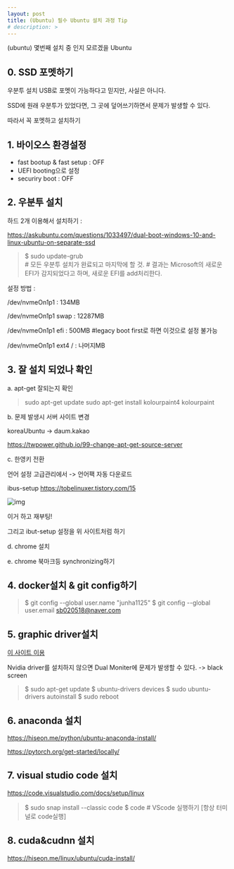 ```yaml
---
layout: post
title: (Ubuntu) 필수 Ubuntu 설치 과정 Tip
# description: > 
--- 
```

(ubuntu) 몇번째 설치 중 인지 모르겠을 Ubuntu

## **0. SSD 포멧하기**

우분투 설치 USB로 포멧이 가능하다고 믿지만, 사실은 아니다. 

SSD에 원래 우분투가 있었다면, 그 곳에 덮어쓰기하면서 문제가 발생할 수 있다. 

따라서 꼭 포멧하고 설치하기 

 

## **1. 바이오스 환경설정**

- fast bootup & fast setup : OFF
- UEFI booting으로 설정
- securiry boot : OFF

 

## **2. 우분투 설치**

하드 2개 이용해서 설치하기 : 

https://askubuntu.com/questions/1033497/dual-boot-windows-10-and-linux-ubuntu-on-separate-ssd

> $ sudo update-grub     
> \# 모든 우분투 설치가 완료되고 마지막에 할 것. 
> \# 결과는 Microsoft의 새로운 EFI가 감지되었다고 하며, 새로운 EFI를 add처리한다.

설정 방법 : 

/dev/nvmeOn1p1 : 134MB

/dev/nvmeOn1p1 swap : 12287MB

/dev/nvmeOn1p1 efi : 500MB  #legacy boot first로 하면 이것으로 설정 불가능

/dev/nvmeOn1p1 ext4 / : 나머지MB

 

 

## **3. 잘 설치 되었나 확인**

a. apt-get 잘되는지 확인

> sudo apt-get update
> sudo apt-get install kolourpaint4
> kolourpaint

 

b. 문제 발생시 서버 사이트 변경

koreaUbuntu -> daum.kakao

https://twpower.github.io/99-change-apt-get-source-server

 

 

c. 한영키 전환

언어 설정 고급관리에서 -> 언어팩 자동 다운로드

ibus-setup https://tobelinuxer.tistory.com/15



![img](https://k.kakaocdn.net/dn/yQX4d/btqCgSjTo2e/MvHvQoKHk6emTKN8XWl9O0/img.png)



이거 하고 재부팅!

그리고 ibut-setup 설정을 위 사이트처럼 하기

 

d. chrome 설치

 

e. chrome 북마크등 synchronizing하기

 

 

 

## **4. docker설치 & git config하기**

> $ git config --global user.name "junha1125"
> $ git config --global user.email sb020518@naver.com

 

## **5. graphic driver설치**

[이 사이트 이용](https://www.yunki.kr/58)

Nvidia driver를 설치하지 않으면 Dual Moniter에 문제가 발생할 수 있다. -> black screen

> $ sudo apt-get update
> $ ubuntu-drivers devices
> $ sudo ubuntu-drivers autoinstall
> $ sudo reboot 

 

 

## **6. anaconda 설치**

https://hiseon.me/python/ubuntu-anaconda-install/

https://pytorch.org/get-started/locally/

 

## **7. visual studio code 설치**

https://code.visualstudio.com/docs/setup/linux

> $ sudo snap install --classic code
> $ code  # VScode 실행하기  [항상 터미널로 code실행]

 

## **8. cuda&cudnn 설치**

https://hiseon.me/linux/ubuntu/cuda-install/